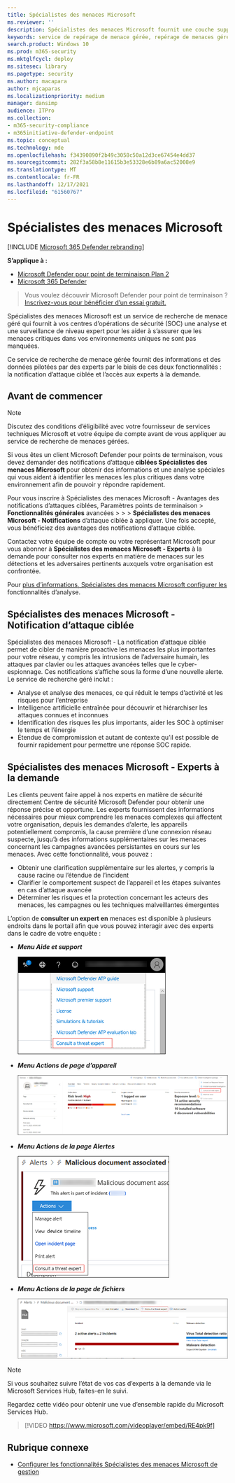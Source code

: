 ```yaml
---
title: Spécialistes des menaces Microsoft
ms.reviewer: ''
description: Spécialistes des menaces Microsoft fournit une couche supplémentaire d’expertise à Microsoft Defender pour endpoint.
keywords: service de repérage de menace gérée, repérage de menaces gérées, service de détection et réponse gérée (MDR), MTE, Spécialistes des menaces Microsoft, MTE-TAN, notification d’attaque ciblée, notification d’attaque ciblée
search.product: Windows 10
ms.prod: m365-security
ms.mktglfcycl: deploy
ms.sitesec: library
ms.pagetype: security
ms.author: macapara
author: mjcaparas
ms.localizationpriority: medium
manager: dansimp
audience: ITPro
ms.collection:
- m365-security-compliance
- m365initiative-defender-endpoint
ms.topic: conceptual
ms.technology: mde
ms.openlocfilehash: f34390890f2b49c3058c50a12d3ce67454e4dd37
ms.sourcegitcommit: 282f3a58b8e11615b3e53328e6b89a6ac52008e9
ms.translationtype: MT
ms.contentlocale: fr-FR
ms.lasthandoff: 12/17/2021
ms.locfileid: "61560767"
---
```

# <a name="microsoft-threat-experts"></a>Spécialistes des menaces Microsoft

[!INCLUDE [Microsoft 365 Defender rebranding](../../includes/microsoft-defender.md)]

**S’applique à :**
- [Microsoft Defender pour point de terminaison Plan 2](https://go.microsoft.com/fwlink/p/?linkid=2154037)
- [Microsoft 365 Defender](https://go.microsoft.com/fwlink/?linkid=2118804)

> Vous voulez découvrir Microsoft Defender pour point de terminaison ? [Inscrivez-vous pour bénéficier d’un essai gratuit.](https://signup.microsoft.com/create-account/signup?products=7f379fee-c4f9-4278-b0a1-e4c8c2fcdf7e&ru=https://aka.ms/MDEp2OpenTrial?ocid=docs-wdatp-exposedapis-abovefoldlink)

Spécialistes des menaces Microsoft est un service de recherche de menace géré qui fournit à vos centres d’opérations de sécurité (SOC) une analyse et une surveillance de niveau expert pour les aider à s’assurer que les menaces critiques dans vos environnements uniques ne sont pas manquées.

Ce service de recherche de menace gérée fournit des informations et des données pilotées par des experts par le biais de ces deux fonctionnalités : la notification d’attaque ciblée et l’accès aux experts à la demande.

## <a name="before-you-begin"></a>Avant de commencer

> [!NOTE]
> Discutez des conditions d’éligibilité avec votre fournisseur de services techniques Microsoft et votre équipe de compte avant de vous appliquer au service de recherche de menaces gérées.

Si vous êtes un client Microsoft Defender pour points de terminaison, vous devez demander des notifications d’attaque **ciblées Spécialistes des menaces Microsoft** pour obtenir des informations et une analyse spéciales qui vous aident à identifier les menaces les plus critiques dans votre environnement afin de pouvoir y répondre rapidement.

Pour vous inscrire à Spécialistes des menaces Microsoft - Avantages des notifications d’attaques ciblées, Paramètres points de terminaison  \> **Fonctionnalités générales** avancées \>  \>  \> **Spécialistes des menaces Microsoft - Notifications** d’attaque ciblée à appliquer. Une fois accepté, vous bénéficiez des avantages des notifications d’attaque ciblée.

Contactez votre équipe de compte ou votre représentant Microsoft pour vous abonner à **Spécialistes des menaces Microsoft - Experts** à la demande pour consulter nos experts en matière de menaces sur les détections et les adversaires pertinents auxquels votre organisation est confrontée.

Pour [plus d’informations, Spécialistes des menaces Microsoft configurer les](/microsoft-365/security/defender-endpoint/configure-microsoft-threat-experts#before-you-begin) fonctionnalités d’analyse.

## <a name="microsoft-threat-experts---targeted-attack-notification"></a>Spécialistes des menaces Microsoft - Notification d’attaque ciblée

Spécialistes des menaces Microsoft - La notification d’attaque ciblée permet de cibler de manière proactive les menaces les plus importantes pour votre réseau, y compris les intrusions de l’adversaire humain, les attaques par clavier ou les attaques avancées telles que le cyber-espionnage. Ces notifications s’affiche sous la forme d’une nouvelle alerte. Le service de recherche géré inclut :

- Analyse et analyse des menaces, ce qui réduit le temps d’activité et les risques pour l’entreprise
- Intelligence artificielle entraînée pour découvrir et hiérarchiser les attaques connues et inconnues
- Identification des risques les plus importants, aider les SOC à optimiser le temps et l’énergie
- Étendue de compromission et autant de contexte qu’il est possible de fournir rapidement pour permettre une réponse SOC rapide.

## <a name="microsoft-threat-experts---experts-on-demand"></a>Spécialistes des menaces Microsoft - Experts à la demande

Les clients peuvent faire appel à nos experts en matière de sécurité directement Centre de sécurité Microsoft Defender pour obtenir une réponse précise et opportune. Les experts fournissent des informations nécessaires pour mieux comprendre les menaces complexes qui affectent votre organisation, depuis les demandes d’alerte, les appareils potentiellement compromis, la cause première d’une connexion réseau suspecte, jusqu’à des informations supplémentaires sur les menaces concernant les campagnes avancées persistantes en cours sur les menaces. Avec cette fonctionnalité, vous pouvez :

- Obtenir une clarification supplémentaire sur les alertes, y compris la cause racine ou l’étendue de l’incident
- Clarifier le comportement suspect de l’appareil et les étapes suivantes en cas d’attaque avancée
- Déterminer les risques et la protection concernant les acteurs des menaces, les campagnes ou les techniques malveillantes émergentes

L’option de **consulter un expert en** menaces est disponible à plusieurs endroits dans le portail afin que vous pouvez interagir avec des experts dans le cadre de votre enquête :

- ***Menu Aide et support***

  ![Capture d’écran de l’option de menu MTE-EOD.](images/mte-eod-menu.png)

- ***Menu Actions de page d’appareil***

  ![Capture d’écran de l’option de menu d’action de page d’appareil MTE-EOD.](images/mte-eod-machines.png)

- ***Menu Actions de la page Alertes***

  ![Capture d’écran de l’option de menu d’action de page d’alerte MTE-EOD.](images/mte-eod-alerts.png)

- ***Menu Actions de la page de fichiers***

  ![Capture d’écran de l’option de menu Action de la page de fichiers MTE-EOD.](images/mte-eod-file.png)

> [!NOTE]
> Si vous souhaitez suivre l’état de vos cas d’experts à la demande via le Microsoft Services Hub, faites-en le suivi.

Regardez cette vidéo pour obtenir une vue d’ensemble rapide du Microsoft Services Hub.

> [!VIDEO https://www.microsoft.com/videoplayer/embed/RE4pk9f]

## <a name="related-topic"></a>Rubrique connexe

- [Configurer les fonctionnalités Spécialistes des menaces Microsoft de gestion](configure-microsoft-threat-experts.md)
